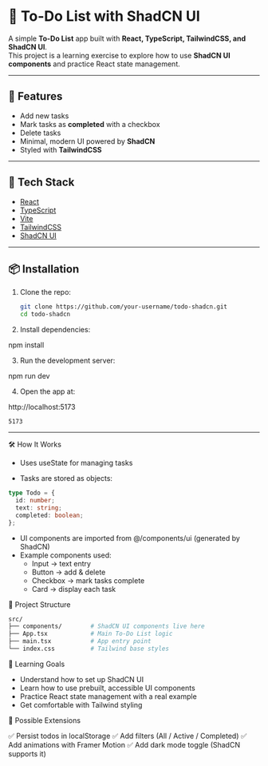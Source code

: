 # 📝 To-Do List with ShadCN UI

A simple **To-Do List** app built with **React, TypeScript, TailwindCSS, and ShadCN UI**.  
This project is a learning exercise to explore how to use **ShadCN UI components** and practice React state management.

---

## 🚀 Features

- Add new tasks
- Mark tasks as **completed** with a checkbox
- Delete tasks
- Minimal, modern UI powered by **ShadCN**
- Styled with **TailwindCSS**

---

## 🧱 Tech Stack

- [React](https://react.dev/)
- [TypeScript](https://www.typescriptlang.org/)
- [Vite](https://vitejs.dev/)
- [TailwindCSS](https://tailwindcss.com/)
- [ShadCN UI](https://ui.shadcn.com/)

---

## 📦 Installation

1. Clone the repo:
   ```bash
   git clone https://github.com/your-username/todo-shadcn.git
   cd todo-shadcn

2. Install dependencies:

npm install

3. Run the development server:

npm run dev

4. Open the app at:

http://localhost:5173

    5173

---

🛠 How It Works

- Uses useState for managing tasks

- Tasks are stored as objects:

```ts
type Todo = {
  id: number;
  text: string;
  completed: boolean;
};
```


- UI components are imported from @/components/ui (generated by ShadCN)
- Example components used:
    - Input → text entry
    - Button → add & delete
    - Checkbox → mark tasks complete
    - Card → display each task

📂 Project Structure

```graphql
src/
├── components/        # ShadCN UI components live here
├── App.tsx            # Main To-Do List logic
├── main.tsx           # App entry point
└── index.css          # Tailwind base styles

```

🎯 Learning Goals

- Understand how to set up ShadCN UI
- Learn how to use prebuilt, accessible UI components
- Practice React state management with a real example
- Get comfortable with Tailwind styling

🧪 Possible Extensions

✅ Persist todos in localStorage
✅ Add filters (All / Active / Completed)
✅ Add animations with Framer Motion
✅ Add dark mode toggle (ShadCN supports it)

